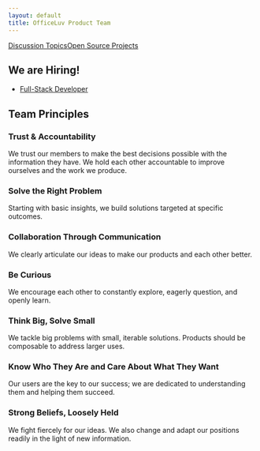 ```yaml
---
layout: default
title: OfficeLuv Product Team
---
```

<div class="item"><a href="/topics">Discussion Topics</a><a href="https://github.com/officeluv">Open Source Projects</a></div>

## We are Hiring!

- [Full-Stack Developer](https://officeluv.applytojob.com/apply/Lv6mQy0m2I/Full-Stack-Engineer?source=officeluv.github.io)

## Team Principles

### Trust & Accountability
We trust our members to make the best decisions possible with the information they have. We hold each other accountable to improve ourselves and the work we produce.

### Solve the Right Problem
Starting with basic insights, we build solutions targeted at specific outcomes. 

### Collaboration Through Communication
We clearly articulate our ideas to make our products and each other better.

### Be Curious
We encourage each other to constantly explore, eagerly question, and openly learn.

### Think Big, Solve Small
We tackle big problems with small, iterable solutions. Products should be composable to address larger uses.

### Know Who They Are and Care About What They Want
Our users are the key to our success; we are dedicated to understanding them and helping them succeed.  

### Strong Beliefs, Loosely Held
We fight fiercely for our ideas. We also change and adapt our positions readily in the light of new information.
